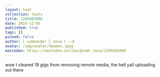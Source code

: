 ```yaml
---
layout: toot
collection: toots
title: 1205002000
date: 2024-12-05
published: true
tags: []
pinned: false
author: ⸸ commander ░ nova ⸸ :~$
avatar: /img/avatar/daemon.jpeg
mastodon: https://mastodon.online/@cmdr_nova/1205002000
---
```


wow I cleared 19 gigs from removing remote media, the hell yall uploading out there
